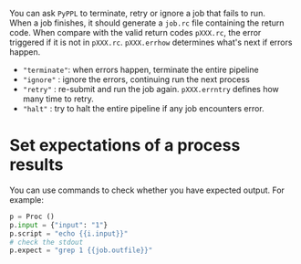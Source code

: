
You can ask `PyPPL` to terminate, retry or ignore a job that fails to run.  
When a job finishes, it should generate a `job.rc` file containing the return code. When compare with the valid return codes `pXXX.rc`, the error triggered if it is not in `pXXX.rc`. `pXXX.errhow` determines what's next if errors happen. 

- `"terminate"`: when errors happen, terminate the entire pipeline
- `"ignore"`   : ignore the errors,  continuing run the next process
- `"retry"`    : re-submit and run the job again. `pXXX.errntry` defines how many time to retry.
- `"halt"`     : try to halt the entire pipeline if any job encounters error.

# Set expectations of a process results
You can use commands to check whether you have expected output. For example:
```python
p = Proc ()
p.input = {"input": "1"}
p.script = "echo {{i.input}}"
# check the stdout
p.expect = "grep 1 {{job.outfile}}"
```